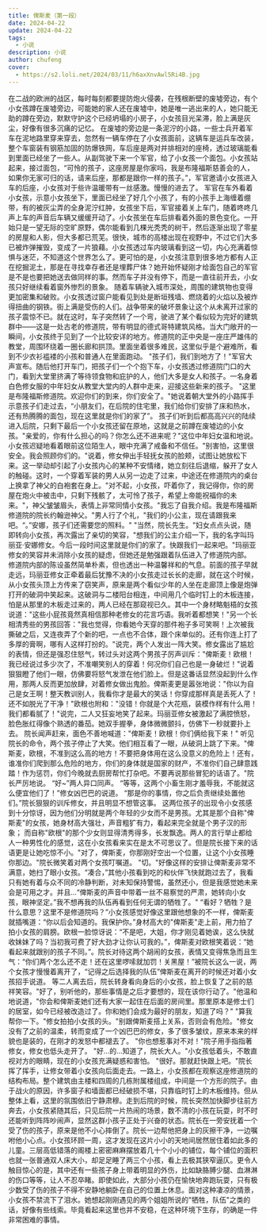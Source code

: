 ```yaml
---
title: 俾斯麦（第一段）
date: 2024-04-22
update: 2024-04-22
tags:
  - 小说
description: 小说
author: chufeng
cover:
  - https://s2.loli.net/2024/03/11/h6axXnvAwl5Ri4B.jpg
---
```

在二战的欧洲的战区，每时每刻都要提防炮火侵袭，在残根断壁的废墟旁边，有个小女孩蹲在废墟旁边，可能她的家人还在废墟中，她是唯一逃出来的人，她只能无助的蹲在旁边，默默守护这个已经坍塌的小房子，小女孩目光呆滞，脸上满是灰尘，好像有很多沉痛的记忆。
在废墟的旁边是一条泥泞的小路，一些士兵开着军车在泥地路里穿来穿去，忽然有一辆车停在了小女孩面前，这辆车是运兵车改装，整个车窗装有钢筋加固的防爆铁网，车后座是两对并排相对的座椅，透过玻璃能看到里面已经坐了一些人。从副驾驶下来一个军官，给了小女孩一个面包。小女孩站起来，接过面包，“可怜的孩子，这座房屋是你家吗，我是布隆福斯慈善会的人，如果你无家可归的话，请来后座，那都是跟你一样的孩子。”，军官邀请小女孩进入车的后座，小女孩对于些许温暖带有一丝感激。慢慢的进去了。
军官在车外看着小女孩，示意小女孩坐下，里面已经坐了好几个小孩了，有的小孩手上海缠着绷带，有的被灰尘弄的全身泥泞红肿，女孩坐下后，军官接着关上车门，随着咚咚几声上车的声音后车辆又缓缓开动了。小女孩坐在车后排看着外面的景色变化。一开始只是一望无际的空旷原野，偶尔能看到几棵光秃秃的树干，然后逐渐出现了零星的房屋和人影，但大多都已荒芜。很快，城市的高楼出现在视野中，不过它们大多已被炸弹摧毁，变成了一片狼藉。小女孩透过车内玻璃看到这一切，内心充满着惊惧与迷茫，不知道这个世界怎么了。更可怕的是，小女孩注意到很多地方都有人正在挖掘泥土，那是在寻找幸存者还是埋葬尸体？她开始怀疑刚才给面包自己的军官是不是也要把她送去做同样的事。然而车子并没有停下，而是一直往前开去，小女孩只好继续看着窗外惨烈的景象。
随着车辆驶入城市深处，周围的建筑物也变得更加密集和破败。小女孩透过窗户能看见到处是断垣残墙、燃烧着的火焰以及被炸得扭曲的钢铁。街上满是受伤的人们。战争带来的破坏景象让这个从未离开过家的孩子震惊不已。就在这时，车子突然转了一个弯，驶进了某个看似较为完好的建筑群中——这是一处古老的修道院，带有明显的德式哥特建筑风格。当大门敞开的一瞬间，小女孩终于见到了一个比较安详的地方。修道院的正中央是一座庄严雄伟的教堂，周围环绕着一圈长廊和拱顶。里面坐着很多难民，这里似乎是个避难所，看到不少衣衫褴褛的小孩和普通人在里面跑动。
"孩子们，我们到地方了！"军官大声宣布。随后他打开车门，把孩子们一个个抱下车，小女孩透过修道院门口的大门，看到大堂里挤满了等待领食物和庇护的人，他们大多是女人和孩子。一名身着白色修女服的中年妇女从教堂大堂内的人群中走来，迎接这些新来的孩子。
"这里是布隆福斯修道院。欢迎你们的到来，你们安全了。"她说着朝大堂外的小路挥手示意孩子们走过去，“小朋友们，在后院的住宅里，我们给你们安排了床和热水，还有热腾腾的面包，现在这里就是你们的家了”。
孩子们听到后都高高兴兴的陆续进入后院，只剩下最后一个小女孩还留在原地，这就是之前蹲在废墟边的小女孩。"亲爱的，你有什么担心的吗？你怎么还不进来呢？"这位中年妇女温和地说。小女孩迟疑地看着眼前这位陌生人，眼中充满了戒备和不信任。"别害怕，这里很安全。我会照顾你们的。"说着，修女伸出手轻抚女孩的脸颊，试图让她放松下来。这一举动却引起了小女孩内心的某种不安情绪，她立刻往后退缩，躲开了女人的触碰。这时，一个穿着军装的男人从另一边走了过来，中途还在修道院内的桌台上换拿了神父的白袍套在身上。"对不起，小女孩，吓着你了，我记得你，你的房屋在炮火中被击中，只剩下残骸了，太可怜了孩子，希望上帝能祝福你的未来。"，神父皱皱眉头，表情上非常同情小女孩。"我忘了自我介绍。我是布隆福斯修道院的院长约翰逊神父。"男人行了个礼，"我们的小公主，现在请跟我来吧。“。”安娜，孩子们还需要您的照料。"
"当然，院长先生。"妇女点点头说，随即转向小女孩，再次露出了亲切的笑容，"想我们的公主介绍一下，我的名字叫玛丽亚·安娜修女。今后一段时间这里就是你们的家了。快跟我们一起来吧。"玛丽亚修女的笑容并未消除小女孩的疑虑，但她还是勉强跟着队伍进入了修道院内部。
修道院内部的陈设虽然简单朴素，但也透出一种温馨祥和的气息。前面的孩子早就走远，玛丽亚修女正牵着最后犹豫不决的小女孩走过长长的走廊，就在这个时候，从小女孩头顶上方传来了窃笑声，原来是两个看似少年的人坐在走廊顶上像是炮弹打开的破洞中笑起来。这破洞与二楼阳台相连，中间用几个临时钉上的木板连接，怕是从那里的木板走过来的，两人已经在那窥视已久。其中一个身材略魁梧的女孩说道："这些小屁孩竟然真相信那种老修女的花言巧语。我听着都想笑！"另一个长相清秀些的男孩回答："我也觉得，你看她今天穿的那件袍子多可笑啊！上次被我撕破之后，又连夜弄了个新的吧，一点也不合体，跟个床单似的。还有你连上打了多厚的膏啊，哪有人这样打扮的。"说完，两个人发出一阵大笑。修女露出了尴尬的表情，但还是强忍住怒气，转过头对这两个男孩子厉声训斥："俾斯麦！欧根！我已经说过多少次了，不准嘲笑别人的穿着！何况你们自己也是一身破烂！"说着狠狠瞪了他们一眼，仿佛要将怒气发泄在他们脸上。但是这番话显然没起到什么作用，那两人反而更加放肆，对着修女做出鬼脸。俾斯麦更是嚣张地说："你以为自己是女王啊！整天教训别人，我看你才是最大的笑话！你穿成那样真是丢死人了！还不如脱光了干净！"欧根也附和："没错！你就是个大花瓶，装模作样有什么用！我们都看腻了！"说完，二人又狂妄地笑了起来。玛丽亚修女被激起了满腔愤怒，脸色胀红得像个熟透的番茄。她双手握拳，身体微微颤抖，仿佛下一秒就要扑上去。
院长闻声赶来，面色不善地喊道："俾斯麦！欧根！你们俩给我下来！"
听见院长的命令，两个孩子停止了大笑。他们相互看了一眼，从破洞上跳了下来。"俾斯麦，欧根，不准到这么高的地方！不要把身体用在这么没意义的危险上！还有，谁准你们爬到那么危险的地方，你们的身体就是国家的财产，不准你们自己肆意践踏！作为惩罚，你们今晚就去厨房帮忙打杂吧。不要再说那些冒犯的话语了。"院长严厉地说。
“好~”两人异口同声。
“等等，这两个小畜生刚才羞辱我，不能就这么便宜他们了！”修女凶巴巴的说道。
“那是你的事情，你之后负责继续处置他们。”院长狠狠的训斥修女，并且明显不想管这事。
这两位孩子的出现令小女孩感到十分惊讶，因为他们分明就是两个年轻的少女而不是男孩。尤其是那个自称"俾斯麦"的女孩，她身材高大强壮，声音粗犷有力，看起来完全就是个男子汉的形象；
而自称"欧根"的那个少女则显得清秀得多，长发飘逸。两人的言行举止都给人一种男性化的感觉，这在小女孩看来实在是太不可思议了。但是院长接下来的话语更是让她吃惊不小。"对了，俾斯麦，你那刚好空出一个位置，让这个小女孩睡你那边。"院长微笑着对两个女孩叮嘱道。
"切。"好像这样的安排让俾斯麦非常不满意，她扫了眼小女孩。“凑合，”其他小孩看到吃的和伙伴飞快就跑过去了，我看只有她有着与众不同的冷静判断，对未知保持警惕，虽然还小，但是我感觉她未来会是可用之才。并且...“俾斯麦的声音中带着一丝不易察觉的严肃，她转向小女孩，眼神坚定。”我不想再我的队伍再看到任何无谓的牺牲了。"
“看好？牺牲？是什么意思？这里不是修道院吗？”小女孩感觉好像这里跟他想象的不一样，俾斯麦就插嘴道：“你以后会知道的。我保护你。”身材高大的"俾斯麦"走上前，用力拍了拍小女孩的肩膀。欧根一脸惊讶说：“不是吧，大姐，你才刚见着她诶，这么快就收妹妹了吗？当初我可费了好大劲才让你认可我的。”，俾斯麦对欧根笑着说：“她看起来就跟别的孩子不同。”。院长对待这两个胡闹的女孩，表情又变得焦急而且生气：“你们两个怎么还不走！还在这里啰嗦就加罚！关黑屋！”被院长这么一说，两个女孩才慢慢着离开了，“记得之后选择我的队伍”俾斯麦在离开的时候还对着小女孩招手说道。
等二人离去后，院长转身看向身后的小女孩，脸上恢复了之前的慈祥笑容。"好了，别听他的，那些事情是之后才要想的，现在该你行动了。"他温和地说道，"你会和俾斯麦她们还有大家一起住在后面的房间里。那里原本是修士们的居室，如今已经被改造过了。你和她们会成为最好的朋友，知道了吗？"
"算我帮你一下。"修女拍拍小女孩的头。"别跟俾斯麦搭上关系，否则会有危险。"修女没有了之前的温柔，转而变成了一个凶巴巴的修女，多了很多皱纹，原来本来的样貌也是装的，在刚才的发怒中都褪去了。
"你也想惹事对不对！"院子用手指指著修女，修女也低头走开了。
"好...的...知道了，院长大人。"小女孩低着头，不敢直视对方的眼睛，现在的小女孩充满疑惑和害怕。
"很好。那就赶快跟上吧。"院长挥了挥手，让修女带着小女孩向后面走去。一路上，小女孩都在观察这座修道院的结构布局。整个建筑由主楼和四周的几栋附属楼组成，中间是一个方形的院子。由于战火的原因，许多窗子和墙面都已经破损不堪，只靠临时钉上的木板维持。但从整体上看，这里的氛围依旧宁静肃穆。走到后院的时候，院长突然加快脚步往前方奔去，小女孩紧随其后，只见后院一片热闹的场景，数不清的小孩在玩耍，时不时还能听到阵阵吵闹声，显然这群小孩子正处于兴奋的状态。院长在一旁安抚着一个受了伤的孩子，原来是他不小心摔倒了。院长一边帮他把身上的灰擦干净，一边嘱咐他小心点。小女孩环顾一周，这才发现在这片小小的天地间居然居住着如此多的儿童。三层高低错落的阁楼上密密麻麻摆放着几十个小小的铺位，每个铺位的面积也就一张普通双人床大小，却足足睡了两三个小孩，看上去极其狭窄逼仄。更令人触目惊心的是，其中还有一些孩子身上带着明显的外伤，比如缺胳膊少腿、血淋淋的伤口等等，让人不忍卒睹。即使如此，大部分小孩仍在愉快地奔跑玩耍，只有极少数受了伤的孩子不得不安静地躺卧在自己的位置上休息。面对这种凄凉的情景，小女孩不禁流下了泪水。她想起刚刚遇见的两个姐姐所说的"牺牲，队伍"之类的话，好像有些线索。毕竟看起来这里也并不安稳，在这种环境下生存，的确是一件非常困难的事情。
                               